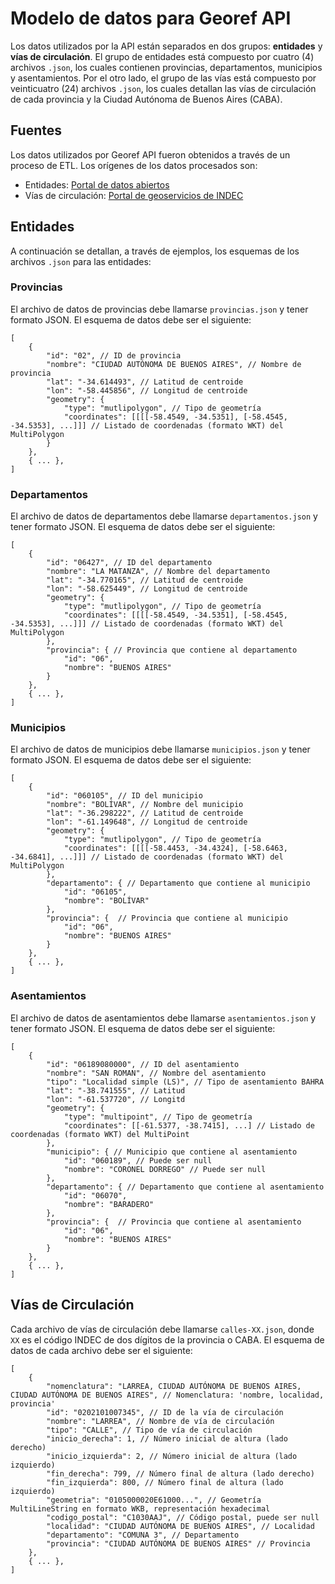 # Modelo de datos para Georef API

Los datos utilizados por la API están separados en dos grupos: **entidades** y **vías de circulación**. El grupo de entidades está compuesto por cuatro (4) archivos `.json`, los cuales contienen provincias, departamentos, municipios y asentamientos. Por el otro lado, el grupo de las vías está compuesto por veinticuatro (24) archivos `.json`, los cuales detallan las vías de circulación de cada provincia y la Ciudad Autónoma de Buenos Aires (CABA).

## Fuentes
Los datos utilizados por Georef API fueron obtenidos a través de un proceso de ETL. Los orígenes de los datos procesados son:
- Entidades: [Portal de datos abiertos](http://datos.gob.ar/dataset/unidades-territoriales)
- Vías de circulación: [Portal de geoservicios de INDEC](https://geoservicios.indec.gov.ar/nomenclador-vias-de-circulacion/?contenido=descargas)

## Entidades
A continuación se detallan, a través de ejemplos, los esquemas de los archivos `.json` para las entidades:

### Provincias
El archivo de datos de provincias debe llamarse `provincias.json` y tener formato JSON. El esquema de datos debe ser el siguiente:
```
[
    {
        "id": "02", // ID de provincia
        "nombre": "CIUDAD AUTÓNOMA DE BUENOS AIRES", // Nombre de provincia
        "lat": "-34.614493", // Latitud de centroide
        "lon": "-58.445856", // Longitud de centroide
        "geometry": {
            "type": "mutlipolygon", // Tipo de geometría
            "coordinates": [[[[-58.4549, -34.5351], [-58.4545, -34.5353], ...]]] // Listado de coordenadas (formato WKT) del MultiPolygon
        }
    },
    { ... },
]
```

### Departamentos
El archivo de datos de departamentos debe llamarse `departamentos.json` y tener formato JSON. El esquema de datos debe ser el siguiente:
```
[
    {
        "id": "06427", // ID del departamento
        "nombre": "LA MATANZA", // Nombre del departamento
        "lat": "-34.770165", // Latitud de centroide
        "lon": "-58.625449", // Longitud de centroide
        "geometry": {
            "type": "mutlipolygon", // Tipo de geometría
            "coordinates": [[[[-58.4549, -34.5351], [-58.4545, -34.5353], ...]]] // Listado de coordenadas (formato WKT) del MultiPolygon
        },
        "provincia": { // Provincia que contiene al departamento
            "id": "06",
            "nombre": "BUENOS AIRES"
        }
    },
    { ... },
]
```

### Municipios
El archivo de datos de municipios debe llamarse `municipios.json` y tener formato JSON. El esquema de datos debe ser el siguiente:
```
[
    {
        "id": "060105", // ID del municipio
        "nombre": "BOLÍVAR", // Nombre del municipio
        "lat": "-36.298222", // Latitud de centroide
        "lon": "-61.149648", // Longitud de centroide
        "geometry": {
            "type": "mutlipolygon", // Tipo de geometría
            "coordinates": [[[[-58.4453, -34.4324], [-58.6463, -34.6841], ...]]] // Listado de coordenadas (formato WKT) del MultiPolygon
        },
        "departamento": { // Departamento que contiene al municipio
            "id": "06105",
            "nombre": "BOLÍVAR"
        },
        "provincia": {  // Provincia que contiene al municipio
            "id": "06",
            "nombre": "BUENOS AIRES"
        }
    },
    { ... },
]
```

### Asentamientos
El archivo de datos de asentamientos debe llamarse `asentamientos.json` y tener formato JSON. El esquema de datos debe ser el siguiente:
```
[
    {
        "id": "06189080000", // ID del asentamiento
        "nombre": "SAN ROMAN", // Nombre del asentamiento
        "tipo": "Localidad simple (LS)", // Tipo de asentamiento BAHRA
        "lat": "-38.741555", // Latitud
        "lon": "-61.537720", // Longitd
        "geometry": {
            "type": "multipoint", // Tipo de geometría
            "coordinates": [[-61.5377, -38.7415], ...] // Listado de coordenadas (formato WKT) del MultiPoint
        },
        "municipio": { // Municipio que contiene al asentamiento
            "id": "060189", // Puede ser null
            "nombre": "CORONEL DORREGO" // Puede ser null
        },
        "departamento": { // Departamento que contiene al asentamiento
            "id": "06070",
            "nombre": "BARADERO"
        },
        "provincia": {  // Provincia que contiene al asentamiento
            "id": "06",
            "nombre": "BUENOS AIRES"
        }
    },
    { ... },
]
```

## Vías de Circulación
Cada archivo de vías de circulación debe llamarse `calles-XX.json`, donde `XX` es el código INDEC de dos dígitos de la provincia o CABA. El esquema de datos de cada archivo debe ser el siguiente:
```
[
    {
        "nomenclatura": "LARREA, CIUDAD AUTÓNOMA DE BUENOS AIRES, CIUDAD AUTÓNOMA DE BUENOS AIRES", // Nomenclatura: 'nombre, localidad, provincia'
        "id": "0202101007345", // ID de la vía de circulación
        "nombre": "LARREA", // Nombre de vía de circulación
        "tipo": "CALLE", // Tipo de vía de circulación
        "inicio_derecha": 1, // Número inicial de altura (lado derecho)
        "inicio_izquierda": 2, // Número inicial de altura (lado izquierdo)
        "fin_derecha": 799, // Número final de altura (lado derecho)
        "fin_izquierda": 800, // Número final de altura (lado izquierdo)
        "geometria": "0105000020E61000...", // Geometría MultiLineString en formato WKB, representación hexadecimal
        "codigo_postal": "C1030AAJ", // Código postal, puede ser null
        "localidad": "CIUDAD AUTÓNOMA DE BUENOS AIRES", // Localidad
        "departamento": "COMUNA 3", // Departamento
        "provincia": "CIUDAD AUTÓNOMA DE BUENOS AIRES" // Provincia
    },
    { ... },
]
```
